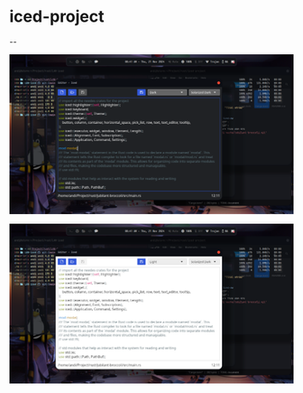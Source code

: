 # iced-project

--

![alt text](./images/Screenshot_2024-11-21-08-41-09_1366x768.png)

![alt text](./images/Screenshot_2024-11-21-08-41-33_1366x768.png)


